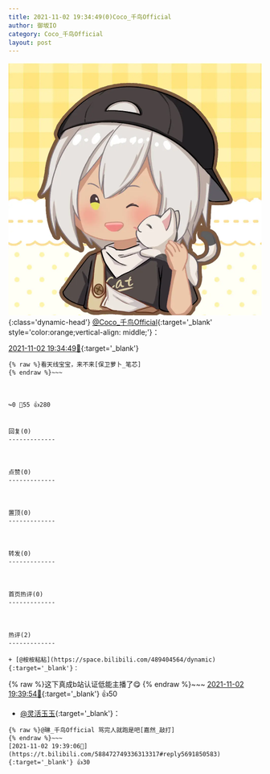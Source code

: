 ```yaml
---
title: 2021-11-02 19:34:49(0)Coco_千鸟Official
author: 御坂IO
category: Coco_千鸟Official
layout: post
---
```


![img](/images/85e485bc0dbd0cde4d15f24d7cffe9704618ad10.jpg){:class='dynamic-head'}
[@Coco_千鸟Official](https://space.bilibili.com/1891728206/dynamic){:target='_blank' style='color:orange;vertical-align: middle;'}：

[2021-11-02 19:34:49🔗](https://t.bilibili.com/588472749336313317){:target='_blank'}

~~~
{% raw %}看天线宝宝，来不来[保卫萝卜_笔芯]
{% endraw %}~~~



↪️0 💬55 👍280


回复(0)
-------------



点赞(0)
-------------



置顶(0)
-------------



转发(0)
-------------



首页热评(0)
-------------



热评(2)
-------------

+ [@桉桉粘粘](https://space.bilibili.com/489404564/dynamic){:target='_blank'}：
~~~
{% raw %}这下真成b站认证低能主播了😋
{% endraw %}~~~
[2021-11-02 19:39:54🔗](https://t.bilibili.com/588472749336313317#reply5691852144){:target='_blank'} 👍50
+ [@灵活玉玉](https://space.bilibili.com/9990962/dynamic){:target='_blank'}：
~~~
{% raw %}@琳_千鸟Official 骂完人就跑是吧[嘉然_敲打]
{% endraw %}~~~
[2021-11-02 19:39:06🔗](https://t.bilibili.com/588472749336313317#reply5691850583){:target='_blank'} 👍30


